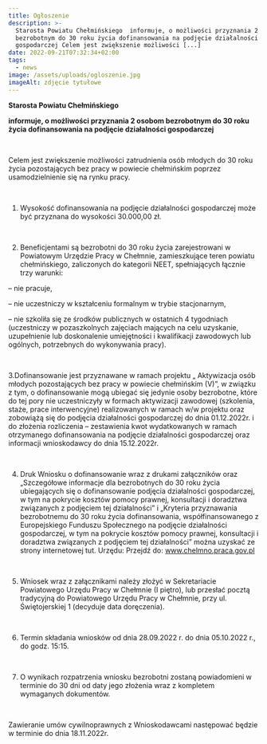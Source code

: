 ```yaml
---
title: Ogłoszenie
description: >-
  Starosta Powiatu Chełmińskiego  informuje, o możliwości przyznania 2 osobom
  bezrobotnym do 30 roku życia dofinansowania na podjęcie działalności
  gospodarczej Celem jest zwiększenie możliwości [...]
date: 2022-09-21T07:32:34+02:00
tags:
  - news
image: /assets/uploads/ogloszenie.jpg
imageAlt: zdjęcie tytułowe
---
```

**Starosta Powiatu Chełmińskiego**



**informuje, o możliwości przyznania 2 osobom bezrobotnym do 30 roku życia dofinansowania na podjęcie działalności gospodarczej**

<br>

Celem jest zwiększenie możliwości zatrudnienia osób młodych do 30 roku życia pozostających bez pracy w powiecie chełmińskim poprzez usamodzielnienie się na rynku pracy.

<br>

1. Wysokość dofinansowania  na podjęcie działalności gospodarczej może być przyznana do wysokości 30.000,00 zł.

<br>

2. Beneficjentami są bezrobotni do 30 roku życia zarejestrowani w Powiatowym Urzędzie Pracy w Chełmnie, zamieszkujące teren powiatu chełmińskiego, zaliczonych do kategorii NEET, spełniających łącznie trzy warunki:



– nie pracuje,



– nie uczestniczy w kształceniu formalnym w trybie stacjonarnym,



– nie szkoliła się ze środków publicznych w ostatnich 4 tygodniach (uczestniczy w pozaszkolnych zajęciach mających na celu uzyskanie, uzupełnienie lub doskonalenie umiejętności i kwalifikacji zawodowych lub ogólnych, potrzebnych do wykonywania pracy).

<br>

3.Dofinansowanie jest przyznawane w ramach projektu „ Aktywizacja osób młodych pozostających bez pracy w powiecie chełmińskim (V)”, w związku z tym, o dofinansowanie mogą ubiegać się jedynie osoby bezrobotne, które do tej pory nie uczestniczyły w formach aktywizacji zawodowej (szkolenia, staże, prace interwencyjne) realizowanych w ramach w/w projektu  oraz zobowiążą się do podjęcia działalności gospodarczej do dnia 01.12.2022r. i do złożenia rozliczenia –  zestawienia kwot wydatkowanych w ramach otrzymanego dofinansowania na podjęcie działalności gospodarczej oraz informacji wnioskodawcy do dnia 15.12.2022r.  

<br>

4. Druk Wniosku o dofinansowanie wraz z drukami załączników oraz „Szczegółowe informacje dla bezrobotnych do 30 roku życia ubiegających się o dofinansowanie podjęcia działalności gospodarczej, w tym na pokrycie kosztów pomocy prawnej, konsultacji i doradztwa związanych z podjęciem tej działalności” i „Kryteria przyznawania bezrobotnemu do 30 roku życia dofinansowania, współfinansowanego z Europejskiego Funduszu Społecznego na podjęcie działalności gospodarczej, w tym na pokrycie kosztów pomocy prawnej, konsultacji i doradztwa związanych z podjęciem tej działalności” można uzyskać ze strony internetowej tut. Urzędu: Przejdź do: www.chelmno.praca.gov.pl

<br>

5. Wniosek wraz z załącznikami należy złożyć w Sekretariacie Powiatowego Urzędu Pracy  w Chełmnie (I piętro),  lub przesłać pocztą tradycyjną do Powiatowego Urzędu Pracy w Chełmnie, przy ul. Świętojerskiej 1 (decyduje data doręczenia).

<br>

6. Termin składania wniosków od dnia 28.09.2022 r. do dnia 05.10.2022 r., do godz. 15:15.

<br>

7. O wynikach rozpatrzenia wniosku bezrobotni zostaną powiadomieni w terminie do 30 dni  od daty jego złożenia wraz z kompletem wymaganych dokumentów.

<br>

Zawieranie umów cywilnoprawnych z Wnioskodawcami następować będzie w terminie do dnia 18.11.2022r.
